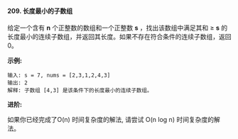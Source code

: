 #### 209. 长度最小的子数组

给定一个含有 **n** 个正整数的数组和一个正整数 **s** ，找出该数组中满足其和 ≥ **s** 的长度最小的连续子数组，并返回其长度。如果不存在符合条件的连续子数组，返回 0。

**示例:**

```
输入: s = 7, nums = [2,3,1,2,4,3]
输出: 2
解释: 子数组 [4,3] 是该条件下的长度最小的连续子数组。
```

**进阶:**

如果你已经完成了O(n) 时间复杂度的解法, 请尝试 O(n log n) 时间复杂度的解法。